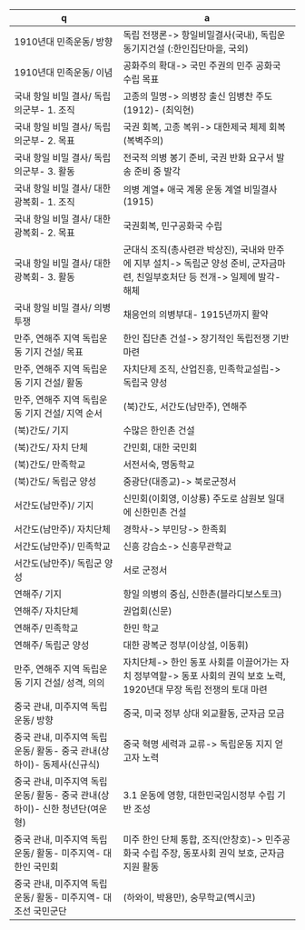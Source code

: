 q | a
---|---
1910년대 민족운동/ 방향		| 독립 전쟁론-> 항일비밀결사(국내), 독립운동기지건설 (:한인집단마을, 국외)
1910년대 민족운동/ 이념		| 공화주의 확대-> 국민 주권의 민주 공화국 수립 목표
국내 항일 비밀 결사/ 독립의군부- 1. 조직		| 고종의 밀명-> 의병장 출신 임병찬 주도(1912)- (최익현)
국내 항일 비밀 결사/ 독립의군부- 2. 목표		| 국권 회복, 고종 복위-> 대한제국 체제 회복(복벽주의)
국내 항일 비밀 결사/ 독립의군부- 3. 활동		| 전국적 의병 봉기 준비, 국권 반화 요구서 발송 준비 중 발각
국내 항일 비밀 결사/ 대한광복회- 1. 조직		| 의병 계열+ 애국 계몽 운동 계열 비밀결사(1915)
국내 항일 비밀 결사/ 대한광복회- 2. 목표		| 국권회복, 민구공화국 수립
국내 항일 비밀 결사/ 대한광복회- 3. 활동		| 군대식 조직(총사련관 박상진), 국내와 만주에 지부 설치-> 독립군 양성 준비, 군자금마련, 친일부호처단 등 전개-> 일제에 발각- 해체
국내 항일 비밀 결사/ 의병투쟁		| 채응언의 의병부대- 1915년까지 활약
만주, 연해주 지역 독립운동 기지 건설/ 목표		| 한인 집단촌 건설-> 장기적인 독립전쟁 기반 마련
만주, 연해주 지역 독립운동 기지 건설/ 활동		| 자치단제 조직, 산업진흥, 민족학교설립-> 독립국 양성
만주, 연해주 지역 독립운동 기지 건설/ 지역 순서		| (북)간도, 서간도(남만주), 연해주
(북)간도/ 기지		| 수많은 한인촌 건설
(북)간도/ 자치 단체		| 간민회, 대한 국민회
(북)간도/ 만족학교		| 서전서숙, 명동학교
(북)간도/ 독립군 양성		| 중광단(대종교)-> 북로군정서
서간도(남만주)/ 기지		| 신민회(이회영, 이상룡) 주도로 삼원보 일대에 신한민촌 건설
서간도(남만주)/ 자치단체		| 경학사-> 부민당-> 한족회
서간도(남만주)/ 민족학교		| 신흥 강습소-> 신흥무관학교
서간도(남만주)/ 독립군 양성		| 서로 군정서
연해주/ 기지		| 항일 의병의 중심, 신한촌(블라디보스토크)
연해주/ 자치단체		| 권업회(신문)
연해주/ 민족학교		| 한민 학교
연해주/ 독립군 양성		| 대한 광복군 정부(이상설, 이동휘)
만주, 연해주 지역 독립운동 기지 건설/ 성격, 의의		| 자치단체-> 한인 동포 사회를 이끌어가는 자치 정부역할-> 동포 사회의 권익 보호 노력, 1920년대 무장 독립 전쟁의 토대 마련
중국 관내, 미주지역 독립운동/ 방향		| 중국, 미국 정부 상대 외교활동, 군자금 모금
중국 관내, 미주지역 독립운동/ 활동- 중국 관내(상하이)- 동제사(신규식)		| 중국 혁명 세력과 교류-> 독립운동 지지 얻고자 노력
중국 관내, 미주지역 독립운동/ 활동- 중국 관내(상하이)- 신한 청년단(여운형)	| 3.1 운동에 영향, 대한민국임시정부 수립 기반 조성
중국 관내, 미주지역 독립운동/ 활동- 미주지역- 대한인 국민회		| 미주 한인 단체 통합, 조직(안창호)-> 민주공화국 수립 주장, 동포사회 권익 보호, 군자금 지원 활동
중국 관내, 미주지역 독립운동/ 활동- 미주지역- 대조선 국민군단		| (하와이, 박용만), 숭무학교(멕시코)